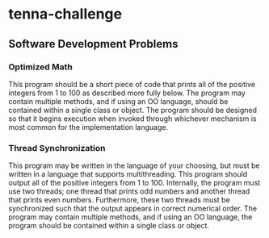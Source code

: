 # tenna-challenge

## Software Development Problems
### Optimized Math
This program should be a short piece of code that prints all of the positive integers from 1 to 100 as described more fully
below. The program may contain multiple methods, and if using an OO language, should be contained within a single class
or object. The program should be designed so that it begins execution when invoked through whichever mechanism is most
common for the implementation language.

### Thread Synchronization
This program may be written in the language of your choosing, but must be written in a language
that supports multithreading. This program should output all of the positive integers from 1 to 100. Internally, the program
must use two threads; one thread that prints odd numbers and another thread that prints even numbers. Furthermore,
these two threads must be synchronized such that the output appears in correct numerical order. The program may contain
multiple methods, and if using an OO language, the program should be contained within a single class or object.
